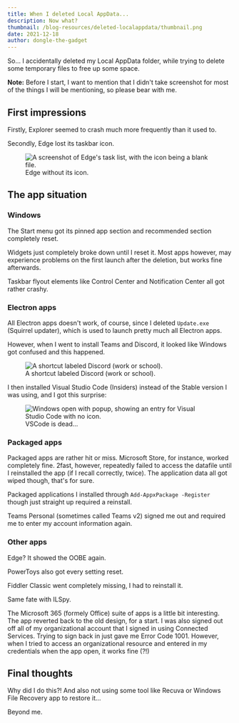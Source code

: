 ```yaml
---
title: When I deleted Local AppData...
description: Now what?
thumbnail: /blog-resources/deleted-localappdata/thumbnail.png
date: 2021-12-18
author: dongle-the-gadget
---
```


So... I accidentally deleted my Local AppData folder, while trying to delete some temporary files to free up some space.

**Note:** Before I start, I want to mention that I didn't take screenshot for most of the things I will be mentioning, so please bear with me.

## First impressions
Firstly, Explorer seemed to crash much more frequently than it used to.

Secondly, Edge lost its taskbar icon.

<figure class="margin-bottom">
    <img src="/blog-resources/deleted-localappdata/edge-icon.png" alt="A screenshot of Edge's task list, with the icon being a blank file.">
    <figcaption>Edge without its icon.</figcaption>
</figure>

## The app situation

### Windows

The Start menu got its pinned app section and recommended section completely reset.

Widgets just completely broke down until I reset it. Most apps however, may experience problems on the first launch after the deletion, but works fine afterwards.

Taskbar flyout elements like Control Center and Notification Center all got rather crashy.

### Electron apps

All Electron apps doesn't work, of course, since I deleted `Update.exe` (Squirrel updater), which is used to launch pretty much all Electron apps.

However, when I went to install Teams and Discord, it looked like Windows got confused and this happened.

<figure class="margin-bottom">
    <img src="/blog-resources/deleted-localappdata/discord.png" alt="A shortcut labeled Discord (work or school).">
    <figcaption>A shortcut labeled Discord (work or school).</figcaption>
</figure>

I then installed Visual Studio Code (Insiders) instead of the Stable version I was using, and I got this surprise:

<figure class="margin-bottom">
    <img src="/blog-resources/deleted-localappdata/vscode-empty.png" alt="Windows open with popup, showing an entry for Visual Studio Code with no icon.">
    <figcaption>VSCode is dead...</figcaption>
</figure>

### Packaged apps

Packaged apps are rather hit or miss. Microsoft Store, for instance, worked completely fine. 2fast, however, repeatedly failed to access the datafile until I reinstalled the app (if I recall correctly, twice). The application data all got wiped though, that's for sure.

Packaged applications I installed through `Add-AppxPackage -Register` though just straight up required a reinstall.

Teams Personal (sometimes called Teams v2) signed me out and required me to enter my account information again.

### Other apps

Edge? It showed the OOBE again.

PowerToys also got every setting reset.

Fiddler Classic went completely missing, I had to reinstall it.

Same fate with ILSpy.

The Microsoft 365 (formely Office) suite of apps is a little bit interesting. The app reverted back to the old design, for a start. I was also signed out off all of my organizational account that I signed in using Connected Services. Trying to sign back in just gave me Error Code 1001. However, when I tried to access an organizational resource and entered in my credentials when the app open, it works fine (?!)

## Final thoughts

Why did I do this?! And also not using some tool like Recuva or Windows File Recovery app to restore it...

Beyond me.
